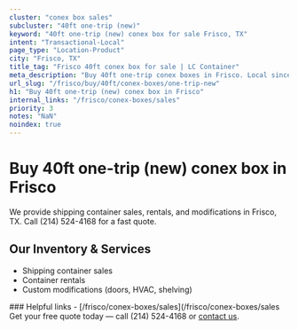 ```yaml
---
cluster: "conex box sales"
subcluster: "40ft one-trip (new)"
keyword: "40ft one-trip (new) conex box for sale Frisco, TX"
intent: "Transactional-Local"
page_type: "Location-Product"
city: "Frisco, TX"
title_tag: "Frisco 40ft conex box for sale | LC Container"
meta_description: "Buy 40ft one-trip conex boxes in Frisco. Local since 2003. New & used inventory. Fast delivery. Get your free quote — call (214) 524-4168 today."
url_slug: "/frisco/buy/40ft/conex-boxes/one-trip-new"
h1: "Buy 40ft one-trip (new) conex box in Frisco"
internal_links: "/frisco/conex-boxes/sales"
priority: 3
notes: "NaN"
noindex: true
---
```


# Buy 40ft one-trip (new) conex box in Frisco

We provide shipping container sales, rentals, and modifications in Frisco, TX. Call (214) 524-4168 for a fast quote.

## Our Inventory & Services
- Shipping container sales
- Container rentals
- Custom modifications (doors, HVAC, shelving)

<div data-section="internal-links">
### Helpful links
- [/frisco/conex-boxes/sales](/frisco/conex-boxes/sales
</div>

<div data-section="cta">
Get your free quote today — call (214) 524-4168 or <a href="/contact">contact us</a>.
</div>

<script type="application/ld+json">{"@context":"https://schema.org","@type":"FAQPage","mainEntity":[{"@type":"Question","name":"How much does delivery cost in Frisco, TX?","acceptedAnswer":{"@type":"Answer","text":"Delivery costs vary by distance and container size. Most deliveries in Frisco, TX range from $150-$300. Call (214) 524-4168 for an exact quote based on your specific location."}},{"@type":"Question","name":"Do you offer financing or payment plans?","acceptedAnswer":{"@type":"Answer","text":"We accept major credit cards, checks, and can discuss commercial terms for bulk purchases. Call (214) 524-4168 to discuss options."}},{"@type":"Question","name":"Can you customize containers in Frisco, TX?","acceptedAnswer":{"@type":"Answer","text":"Yes — we perform modifications like doors, HVAC, insulation, and shelving. Request a custom quote at (214) 524-4168 or via our contact form."}}]}</script>
